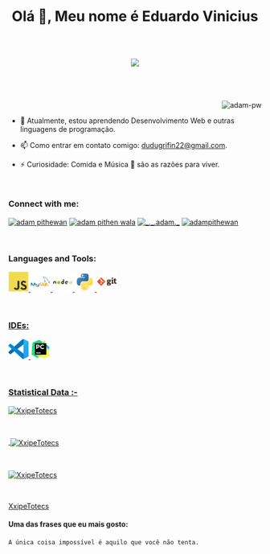 <h1 align="center">Olá 👋, Meu nome é Eduardo Vinicius</h1>
<br>

<br>


<p align="center">
  <a href="https://github.com/DenverCoder1/readme-typing-svg"><img src="https://readme-typing-svg.herokuapp.com?font=Time+New+Roman&weight=800&size=24&duration=4000&pause=1000&color=E6DB2B&background=FFEF3200&vCenter=true&width=435&lines=Futuro+Desenvolvedor+de+Software;Sempre+Aprendendo+Coisas+Novas;Estudante+na+Cubos+Academy;Entusiasta+da+Tecnologia+"></a>


<br>

<br>

<br>

<br> 

<p><img align="right" src="https://github.com/Adam-pw/Adam-pw/blob/main/animation_500_kxa883sd.gif" alt="adam-pw" /></p>

<br>





- 🌱 Atualmente, estou aprendendo Desenvolvimento Web e outras linguagens de programação.
  
- 📫 Como entrar em contato comigo: dudugrifin22@gmail.com.

- ⚡ Curiosidade: Comida e Música 🎵 são as razões para viver.

<br>

<h3 align="left">Connect with me:</h3>
<p align="left">
  <a href="https://www.linkedin.com/in/eduardo-vinicius-codewizard/" target="blank"><img align="center"
      src="https://raw.githubusercontent.com/rahuldkjain/github-profile-readme-generator/master/src/images/icons/Social/linked-in-alt.svg"
      alt="adam pithewan" height="30" width="40" /></a>
  <a href="https://www.facebook.com/profile.php?id=100006725946757" target="blank"><img align="center"
      src="https://raw.githubusercontent.com/rahuldkjain/github-profile-readme-generator/master/src/images/icons/Social/facebook.svg"
      alt="adam pithen wala" height="30" width="40" /></a>
  <a href="https://www.instagram.com/edu.alv.es/" target="blank"><img align="center"
      src="https://raw.githubusercontent.com/rahuldkjain/github-profile-readme-generator/master/src/images/icons/Social/instagram.svg"
      alt="_._.adam._" height="30" width="40" /></a>
  <a href="https://www.hackerrank.com/dudugrifin22?hr_r=1" target="blank"><img align="center"
      src="https://raw.githubusercontent.com/rahuldkjain/github-profile-readme-generator/master/src/images/icons/Social/hackerrank.svg"
      alt="adampithewan" height="30" width="40" /></a>
</p>

<br>

<h3 align="left">Languages and Tools:</h3>
<p align="left">  <a href="https://developer.mozilla.org/en-US/docs/Web/JavaScript" target="_blank"
    rel="noreferrer"> <img
      src="https://raw.githubusercontent.com/devicons/devicon/master/icons/javascript/javascript-original.svg"
      alt="javascript" width="40" height="40" /> <a href="https://www.mysql.com/" target="_blank" rel="noreferrer"> <img
      src="https://raw.githubusercontent.com/devicons/devicon/master/icons/mysql/mysql-original-wordmark.svg"
      alt="mysql" width="40" height="40" /> </a> </a> <a href="https://nodejs.org" target="_blank" rel="noreferrer"> <img
      src="https://raw.githubusercontent.com/devicons/devicon/master/icons/nodejs/nodejs-original-wordmark.svg"
      alt="nodejs" width="40" height="40" /> <a href="https://www.python.org" target="_blank" rel="noreferrer"> <img
      src="https://raw.githubusercontent.com/devicons/devicon/master/icons/python/python-original.svg" alt="python"
      width="40" height="40" /> </a> <a href="https://developer.mozilla.org/en-US/docs/Learn/Tools_and_testing/GitHub" target="_blank" rel="noreferrer"> <img
      src="https://github.com/devicons/devicon/blob/master/icons/git/git-original-wordmark.svg"
      alt="react" width="40" height="40" /> </p>

<br>


<h3 align="left">IDEs:</h3>
<p align="left">  <a href="https://code.visualstudio.com/" target="_blank"
    rel="noreferrer"> <img
      src="https://github.com/devicons/devicon/blob/master/icons/vscode/vscode-original.svg"
      alt="vscode" width="40" height="40" /> </a> <a href="https://www.jetbrains.com/pt-br/pycharm/" target="_blank" rel="noreferrer"> <img
      src="https://github.com/devicons/devicon/blob/master/icons/pycharm/pycharm-original.svg"
      alt="react" width="40" height="40" /> </p> 



<br>


<h3>Statistical Data :-</h3>
<p><img align="center"
    src="https://github-readme-stats.vercel.app/api/top-langs?username=XxipeTotecs&show_icons=true&locale=en&bg_color=0d1117&text_color=ffffff&layout=compact"
    alt="XxipeTotecs" 
    bg_color=#808080/></p>

<br>

<p>&nbsp;<img align="center" src="https://github-readme-stats.vercel.app/api?username=XxipeTotecs&show_icons=true&locale=en&bg_color=0d1117&text_color=ffffff&repo=convoychat"
    alt="XxipeTotecs" /></p>

<br>

<p><img align="center" src="https://github-readme-streak-stats.herokuapp.com/?user=XxipeTotecs&theme=dark&background=0d1117&date_format=M%20j%5B%2C%20Y%5D" alt="XxipeTotecs" /></p>
      
<p align="left"> <a href="https://twitter.com/" target="blank"><img
      src="https://img.shields.io/twitter/follow/?logo=twitter&style=for-the-badge" alt="" /></a> </p>

[XxipeTotecs](https://github.com/XxipeTotecs)

#### Uma das frases que eu mais gosto:
  
    A única coisa impossível é aquilo que você não tenta.
  

